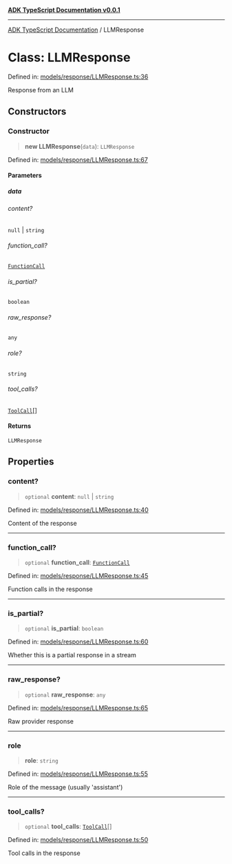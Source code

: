 [**ADK TypeScript Documentation v0.0.1**](../README.md)

***

[ADK TypeScript Documentation](../globals.md) / LLMResponse

# Class: LLMResponse

Defined in: [models/response/LLMResponse.ts:36](https://github.com/pontus-devoteam/adk-typescript/blob/0f66151c645c59f98bf29f75515acbeb98026e1f/src/models/response/LLMResponse.ts#L36)

Response from an LLM

## Constructors

### Constructor

> **new LLMResponse**(`data`): `LLMResponse`

Defined in: [models/response/LLMResponse.ts:67](https://github.com/pontus-devoteam/adk-typescript/blob/0f66151c645c59f98bf29f75515acbeb98026e1f/src/models/response/LLMResponse.ts#L67)

#### Parameters

##### data

###### content?

`null` \| `string`

###### function_call?

[`FunctionCall`](../interfaces/FunctionCall.md)

###### is_partial?

`boolean`

###### raw_response?

`any`

###### role?

`string`

###### tool_calls?

[`ToolCall`](../interfaces/ToolCall.md)[]

#### Returns

`LLMResponse`

## Properties

### content?

> `optional` **content**: `null` \| `string`

Defined in: [models/response/LLMResponse.ts:40](https://github.com/pontus-devoteam/adk-typescript/blob/0f66151c645c59f98bf29f75515acbeb98026e1f/src/models/response/LLMResponse.ts#L40)

Content of the response

***

### function\_call?

> `optional` **function\_call**: [`FunctionCall`](../interfaces/FunctionCall.md)

Defined in: [models/response/LLMResponse.ts:45](https://github.com/pontus-devoteam/adk-typescript/blob/0f66151c645c59f98bf29f75515acbeb98026e1f/src/models/response/LLMResponse.ts#L45)

Function calls in the response

***

### is\_partial?

> `optional` **is\_partial**: `boolean`

Defined in: [models/response/LLMResponse.ts:60](https://github.com/pontus-devoteam/adk-typescript/blob/0f66151c645c59f98bf29f75515acbeb98026e1f/src/models/response/LLMResponse.ts#L60)

Whether this is a partial response in a stream

***

### raw\_response?

> `optional` **raw\_response**: `any`

Defined in: [models/response/LLMResponse.ts:65](https://github.com/pontus-devoteam/adk-typescript/blob/0f66151c645c59f98bf29f75515acbeb98026e1f/src/models/response/LLMResponse.ts#L65)

Raw provider response

***

### role

> **role**: `string`

Defined in: [models/response/LLMResponse.ts:55](https://github.com/pontus-devoteam/adk-typescript/blob/0f66151c645c59f98bf29f75515acbeb98026e1f/src/models/response/LLMResponse.ts#L55)

Role of the message (usually 'assistant')

***

### tool\_calls?

> `optional` **tool\_calls**: [`ToolCall`](../interfaces/ToolCall.md)[]

Defined in: [models/response/LLMResponse.ts:50](https://github.com/pontus-devoteam/adk-typescript/blob/0f66151c645c59f98bf29f75515acbeb98026e1f/src/models/response/LLMResponse.ts#L50)

Tool calls in the response

